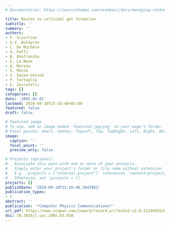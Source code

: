 ```yaml
---
# Documentation: https://sourcethemes.com/academic/docs/managing-content/

title: Routes to colloidal gel formation
subtitle: ''
summary: ''
authors:
- F. Sciortino
- S.V. Buldyrev
- C. De Michele
- G. Foffi
- N. Ghofraniha
- E. La Nave
- A. Moreno
- S. Mossa
- I. Saika-Voivod
- P. Tartaglia
- E. Zaccarelli
tags: []
categories: []
date: '2005-01-01'
lastmod: 2020-09-10T15:16:48+02:00
featured: false
draft: false

# Featured image
# To use, add an image named `featured.jpg/png` to your page's folder.
# Focal points: Smart, Center, TopLeft, Top, TopRight, Left, Right, BottomLeft, Bottom, BottomRight.
image:
  caption: ''
  focal_point: ''
  preview_only: false

# Projects (optional).
#   Associate this post with one or more of your projects.
#   Simply enter your project's folder or file name without extension.
#   E.g. `projects = ["internal-project"]` references `content/project/deep-learning/index.md`.
#   Otherwise, set `projects = []`.
projects: []
publishDate: '2020-09-10T13:16:48.384396Z'
publication_types:
- 2
abstract: ''
publication: '*Computer Physics Communications*'
url_pdf: https://www.scopus.com/inward/record.uri?eid=2-s2.0-21244455204&doi=10.1016%2fj.cpc.2005.03.038&partnerID=40&md5=d699794122be355deb086a27be81cb27
doi: 10.1016/j.cpc.2005.03.038
---
```

